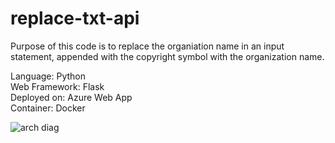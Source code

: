 <h1>replace-txt-api</h1>
Purpose of this code is to replace the organiation name in an input statement, appended with the copyright symbol with the organization name.
<br>
<p>
Language: Python<br>
Web Framework: Flask<br>
Deployed on: Azure Web App<br>
Container: Docker
</p>


![arch diag](/replace-txt-api/app-architecture.png?raw=true "arch")

